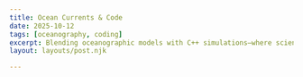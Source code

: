 ```yaml
---
title: Ocean Currents & Code
date: 2025-10-12
tags: [oceanography, coding]
excerpt: Blending oceanographic models with C++ simulations—where science meets logic.
layout: layouts/post.njk

---
```




